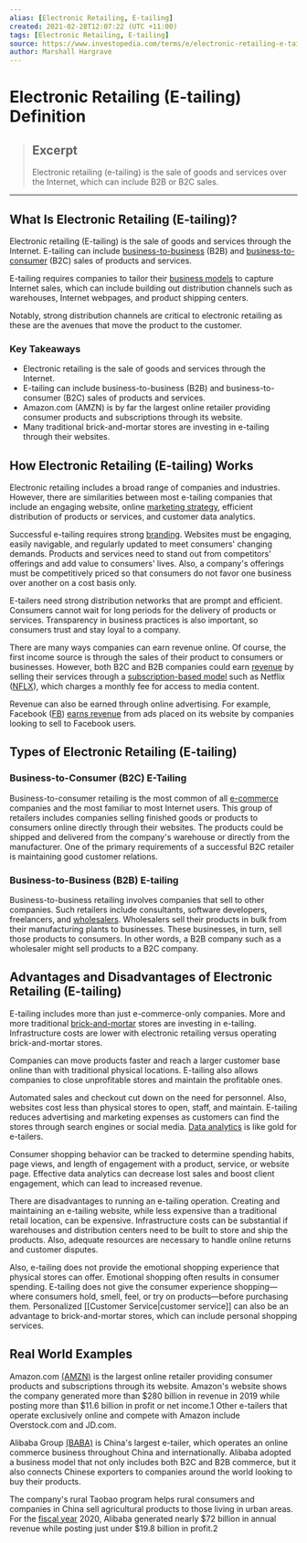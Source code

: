 ```yaml
---
alias: [Electronic Retailing, E-tailing]
created: 2021-02-28T12:07:22 (UTC +11:00)
tags: [Electronic Retailing, E-tailing]
source: https://www.investopedia.com/terms/e/electronic-retailing-e-tailing.asp
author: Marshall Hargrave
---
```


# Electronic Retailing (E-tailing) Definition

> ## Excerpt
> Electronic retailing (e-tailing) is the sale of goods and services over the Internet, which can include B2B or B2C sales.

---
## What Is Electronic Retailing (E-tailing)?

Electronic retailing (E-tailing) is the sale of goods and services through the Internet. E-tailing can include [business-to-business](https://www.investopedia.com/terms/b/btob.asp) (B2B) and [business-to-consumer](https://www.investopedia.com/terms/b/btoc.asp) (B2C) sales of products and services.

E-tailing requires companies to tailor their [business models](https://www.investopedia.com/terms/b/businessmodel.asp) to capture Internet sales, which can include building out distribution channels such as warehouses, Internet webpages, and product shipping centers.

Notably, strong distribution channels are critical to electronic retailing as these are the avenues that move the product to the customer.

### Key Takeaways

-   Electronic retailing is the sale of goods and services through the Internet.
-   E-tailing can include business-to-business (B2B) and business-to-consumer (B2C) sales of products and services.
-   Amazon.com (AMZN) is by far the largest online retailer providing consumer products and subscriptions through its website.
-   Many traditional brick-and-mortar stores are investing in e-tailing through their websites.

## How Electronic Retailing (E-tailing) Works

Electronic retailing includes a broad range of companies and industries. However, there are similarities between most e-tailing companies that include an engaging website, online [marketing strategy](https://www.investopedia.com/terms/m/marketing-strategy.asp), efficient distribution of products or services, and customer data analytics.

Successful e-tailing requires strong [branding](https://www.investopedia.com/articles/financial-theory/11/branding-ultimate-economic-moat.asp). Websites must be engaging, easily navigable, and regularly updated to meet consumers' changing demands. Products and services need to stand out from competitors' offerings and add value to consumers' lives. Also, a company's offerings must be competitively priced so that consumers do not favor one business over another on a cost basis only.

E-tailers need strong distribution networks that are prompt and efficient. Consumers cannot wait for long periods for the delivery of products or services. Transparency in business practices is also important, so consumers trust and stay loyal to a company.

There are many ways companies can earn revenue online. Of course, the first income source is through the sales of their product to consumers or businesses. However, both B2C and B2B companies could earn [revenue](https://www.investopedia.com/terms/r/revenue.asp) by selling their services through a [subscription-based model](https://www.investopedia.com/ask/answers/042715/how-do-subscription-business-models-work.asp) such as Netflix ([NFLX](https://www.investopedia.com/markets/quote?tvwidgetsymbol=nflx)), which charges a monthly fee for access to media content.

Revenue can also be earned through online advertising. For example, Facebook ([FB](https://www.investopedia.com/markets/quote?tvwidgetsymbol=fb)) [earns revenue](https://www.investopedia.com/ask/answers/120114/how-does-facebook-fb-make-money.asp) from ads placed on its website by companies looking to sell to Facebook users.

## Types of Electronic Retailing (E-tailing)

### Business-to-Consumer (B2C) E-Tailing

Business-to-consumer retailing is the most common of all [e-commerce](https://www.investopedia.com/terms/e/ecommerce.asp) companies and the most familiar to most Internet users. This group of retailers includes companies selling finished goods or products to consumers online directly through their websites. The products could be shipped and delivered from the company's warehouse or directly from the manufacturer. One of the primary requirements of a successful B2C retailer is maintaining good customer relations.

### Business-to-Business (B2B) E-tailing

Business-to-business retailing involves companies that sell to other companies. Such retailers include consultants, software developers, freelancers, and [wholesalers](https://www.investopedia.com/terms/w/wholesaling.asp). Wholesalers sell their products in bulk from their manufacturing plants to businesses. These businesses, in turn, sell those products to consumers. In other words, a B2B company such as a wholesaler might sell products to a B2C company.

## Advantages and Disadvantages of Electronic Retailing (E-tailing)

E-tailing includes more than just e-commerce-only companies. More and more traditional [brick-and-mortar](https://www.investopedia.com/terms/b/brickandmortar.asp) stores are investing in e-tailing. Infrastructure costs are lower with electronic retailing versus operating brick-and-mortar stores.

Companies can move products faster and reach a larger customer base online than with traditional physical locations. E-tailing also allows companies to close unprofitable stores and maintain the profitable ones.

Automated sales and checkout cut down on the need for personnel. Also, websites cost less than physical stores to open, staff, and maintain. E-tailing reduces advertising and marketing expenses as customers can find the stores through search engines or social media. [Data analytics](https://www.investopedia.com/terms/d/data-analytics.asp) is like gold for e-tailers.

Consumer shopping behavior can be tracked to determine spending habits, page views, and length of engagement with a product, service, or website page. Effective data analytics can decrease lost sales and boost client engagement, which can lead to increased revenue.

There are disadvantages to running an e-tailing operation. Creating and maintaining an e-tailing website, while less expensive than a traditional retail location, can be expensive. Infrastructure costs can be substantial if warehouses and distribution centers need to be built to store and ship the products. Also, adequate resources are necessary to handle online returns and customer disputes.

Also, e-tailing does not provide the emotional shopping experience that physical stores can offer. Emotional shopping often results in consumer spending. E-tailing does not give the consumer experience shopping—where consumers hold, smell, feel, or try on products—before purchasing them. Personalized [[Customer Service|customer service]] can also be an advantage to brick-and-mortar stores, which can include personal shopping services.

## Real World Examples

Amazon.com [(AMZN)](https://www.investopedia.com/markets/quote?tvwidgetsymbol=amzn) is the largest online retailer providing consumer products and subscriptions through its website. Amazon's website shows the company generated more than $280 billion in revenue in 2019 while posting more than $11.6 billion in profit or net income.1 Other e-tailers that operate exclusively online and compete with Amazon include Overstock.com and JD.com.

Alibaba Group [(BABA)](https://www.investopedia.com/markets/quote?tvwidgetsymbol=baba) is China's largest e-tailer, which operates an online commerce business throughout China and internationally. Alibaba adopted a business model that not only includes both B2C and B2B commerce, but it also connects Chinese exporters to companies around the world looking to buy their products.

The company's rural Taobao program helps rural consumers and companies in China sell agricultural products to those living in urban areas. For the [fiscal year](https://www.investopedia.com/terms/f/fiscalyear.asp) 2020, Alibaba generated nearly $72 billion in annual revenue while posting just under $19.8 billion in profit.2
